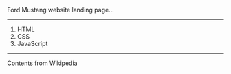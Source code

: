 Ford Mustang website landing page...
***
  1. HTML
  2. CSS
  3. JavaScript    
***
Contents from Wikipedia
